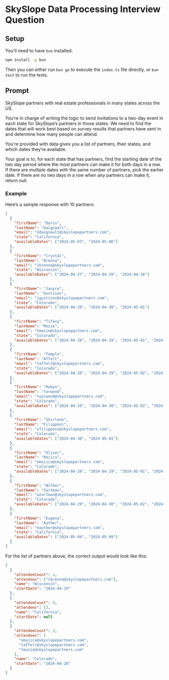 # SkySlope Data Processing Interview Question

## Setup

You'll need to have `bun` installed:

```bash
npm install -g bun
```

Then you can either run `bun go` to execute the `index.ts` file directly, or `bun test` to run the tests.

## Prompt

SkySlope partners with real estate professionals in many states across the US.

You’re in charge of writing the logic to send invitations to a two-day event in each state for SkySlope’s partners in those states. We need to find the dates that will work best based on survey results that partners have sent in and determine how many people can attend.

You’re provided with data gives you a list of partners, their states, and which dates they’re available.

Your goal is to, for each state that has partners, find the starting date of the two day period where the most partners can make it for both days in a row. If there are multiple dates with the same number of partners, pick the earlier date. If there are no two days in a row when any partners can make it, return null.

### Example

Here’s a sample response with 10 partners:

```json
[
  {
    "firstName": "Darin",
    "lastName": "Daignault",
    "email": "ddaignault@skyslopepartners.com",
    "state": "California",
    "availableDates": ["2024-05-03", "2024-05-06"]
  },
  {
    "firstName": "Crystal",
    "lastName": "Brenna",
    "email": "cbrenna@skyslopepartners.com",
    "state": "Wisconsin",
    "availableDates": ["2024-04-27", "2024-04-29", "2024-04-30"]
  },
  {
    "firstName": "Janyce",
    "lastName": "Gustison",
    "email": "jgustison@skyslopepartners.com",
    "state": "Colorado",
    "availableDates": ["2024-04-29", "2024-04-30", "2024-05-01"]
  },
  {
    "firstName": "Tifany",
    "lastName": "Mozie",
    "email": "tmozie@skyslopepartners.com",
    "state": "Colorado",
    "availableDates": ["2024-04-28", "2024-04-29", "2024-05-01", "2024-05-04"]
  },
  {
    "firstName": "Temple",
    "lastName": "Affelt",
    "email": "taffelt@skyslopepartners.com",
    "state": "Colorado",
    "availableDates": ["2024-04-28", "2024-04-29", "2024-05-02", "2024-05-04"]
  },
  {
    "firstName": "Robyn",
    "lastName": "Yarwood",
    "email": "ryarwood@skyslopepartners.com",
    "state": "Colorado",
    "availableDates": ["2024-04-29", "2024-04-30", "2024-05-02", "2024-05-03"]
  },
  {
    "firstName": "Shirlene",
    "lastName": "Filipponi",
    "email": "sfilipponi@skyslopepartners.com",
    "state": "Colorado",
    "availableDates": ["2024-04-30", "2024-05-01"]
  },
  {
    "firstName": "Oliver",
    "lastName": "Majica",
    "email": "omajica@skyslopepartners.com",
    "state": "Colorado",
    "availableDates": ["2024-04-28", "2024-04-29", "2024-05-01", "2024-05-03"]
  },
  {
    "firstName": "Wilber",
    "lastName": "Zartman",
    "email": "wzartman@skyslopepartners.com",
    "state": "Colorado",
    "availableDates": ["2024-04-29", "2024-04-30", "2024-05-02", "2024-05-03"]
  },
  {
    "firstName": "Eugena",
    "lastName": "Auther",
    "email": "eauther@skyslopepartners.com",
    "state": "California",
    "availableDates": ["2024-05-04", "2024-05-09"]
  }
]
```

For the list of partners above, the correct output would look like this:

```json
[
  {
    "attendeeCount": 1,
    "attendees": ["cbrenna@skyslopepartners.com"],
    "name": "Wisconsin",
    "startDate": "2024-04-29"
  },
  {
    "attendeeCount": 0,
    "attendees": [],
    "name": "California",
    "startDate": null
  },
  {
    "attendeeCount": 3,
    "attendees": [
      "omajica@skyslopepartners.com",
      "taffelt@skyslopepartners.com",
      "tmozie@skyslopepartners.com"
    ],
    "name": "Colorado",
    "startDate": "2024-04-28"
  }
]
```
